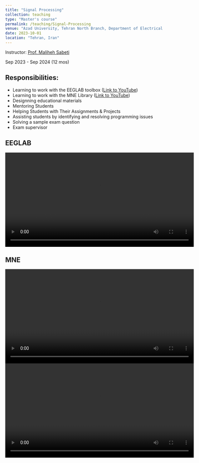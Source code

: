 ```yaml
---
title: "Signal Processing"
collection: teaching
type: "Master's course"
permalink: /teaching/Signal-Processing
venue: "Azad University, Tehran North Branch, Department of Electrical and Computer Science"
date: 2023-10-01
location: "Tehran, Iran"
---
```


Instructor: [Prof. Maliheh Sabeti](https://scholar.google.com/citations?user=Qn_ik_gAAAAJ&hl=en&oi=sra)

Sep 2023 - Sep 2024 (12 mos)

## Responsibilities:
- Learning to work with the EEGLAB toolbox ([Link to YouTube](https://youtu.be/-DQS0o_t5DI?si=awLn771bZ8ISBNGv))
- Learning to work with the MNE Library ([Link to YouTube](https://youtu.be/lEUmgSFQaAY?si=cleiGy5MDbQBQmla))
- Designning educational materials
- Mentoring Students
- Helping Students with Their Assignments & Projects
- Assisting students by identifying and resolving programming issues
- Solving a sample exam question
- Exam supervisor


## EEGLAB

<video width="600" controls>
  <source src="/_teaching/EEGLAB_Trailer.mp4" type="video/mp4">
  Your browser does not support the video tag.
</video>




## MNE

<video width="600" controls>
  <source src="/_teaching/MNE_Trailer.mp4" type="video.mp4">
  
</video>







<video width="600" controls>
  <source src="[https://raw.githubusercontent.com/Armin-Abdollahi/your-repo/main](https://github.com/Armin-Abdollahi/Armin-Abdollahi.github.io/edit/master/_teaching/_teaching/MNE_Trailer.mp4" type="video/mp4">
  Your browser does not support the video tag.
</video>


